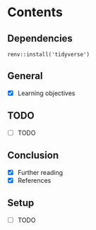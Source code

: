 # Contents

## Dependencies

```
renv::install('tidyverse')
```

## General

- [x] Learning objectives

## TODO

- [ ] TODO

## Conclusion

- [x] Further reading
- [x] References

## Setup

- [ ] TODO
